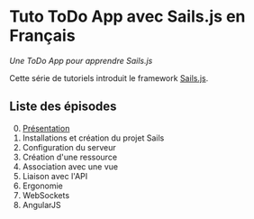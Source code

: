 # Tuto ToDo App avec Sails.js en Français

*Une ToDo App pour apprendre Sails.js*

Cette série de tutoriels introduit le framework 
[Sails.js](http://sailsjs.org/#!/).

## Liste des épisodes

0. [Présentation](https://github.com/SailsToDoAppTutorial/Francais/blob/master/Ep0)
1. Installations et création du projet Sails
2. Configuration du serveur
3. Création d'une ressource
4. Association avec une vue
5. Liaison avec l'API
6. Ergonomie
7. WebSockets
8. AngularJS
